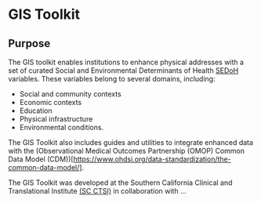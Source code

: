 # GIS Toolkit

## Purpose
The GIS toolkit enables institutions to enhance physical addresses with a set of curated Social and Environmental Determinants of Health [SEDoH](https://health.gov/healthypeople/objectives-and-data/social-determinants-health) variables. These variables belong to several domains, including:
* Social and community contexts
* Economic contexts
* Education
* Physical infrastructure
* Environmental conditions.


The GIS Toolkit also includes guides and utilities to integrate enhanced data with the (Observational Medical Outcomes Partnership (OMOP) Common Data Model (CDM))[https://www.ohdsi.org/data-standardization/the-common-data-model/].

The GIS Toolkit was developed at the Southern California Clinical and Translational Institute [(SC CTSI)](https://www.sc-ctsi.org) in collaboration with ...


